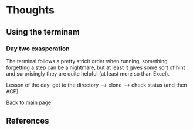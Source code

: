 # Thoughts

## Using the terminam

### **Day two exasperation**

The terminal follows a pretty stricit order when running, something forgetting a step can be a nightmare, but at least it gives some sort of hint and surprisingly they are quite helpful (at least more so than Excel).

Lesson of the day: get to the directory --> clone --> check status (and then ACP)

 [Back to main page](https://mirandalu2020.github.io/reading-notes/)

## References

